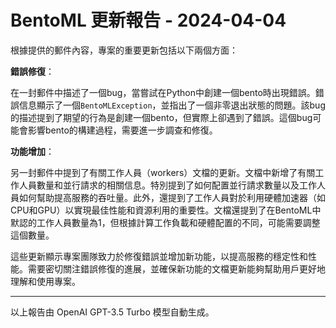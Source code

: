 # BentoML 更新報告 - 2024-04-04

根據提供的郵件內容，專案的重要更新包括以下兩個方面：



**錯誤修復**：

在一封郵件中描述了一個bug，當嘗試在Python中創建一個bento時出現錯誤。錯誤信息顯示了一個`BentoMLException`，並指出了一個非零退出狀態的問題。該bug的描述提到了期望的行為是創建一個bento，但實際上卻遇到了錯誤。這個bug可能會影響bento的構建過程，需要進一步調查和修復。



**功能增加**：

另一封郵件中提到了有關工作人員（workers）文檔的更新。文檔中新增了有關工作人員數量和並行請求的相關信息。特別提到了如何配置並行請求數量以及工作人員如何幫助提高服務的吞吐量。此外，還提到了工作人員對於利用硬體加速器（如CPU和GPU）以實現最佳性能和資源利用的重要性。文檔還提到了在BentoML中默認的工作人員數量為1，但根據計算工作負載和硬體配置的不同，可能需要調整這個數量。



這些更新顯示專案團隊致力於修復錯誤並增加新功能，以提高服務的穩定性和性能。需要密切關注錯誤修復的進展，並確保新功能的文檔更新能夠幫助用戶更好地理解和使用專案。



---



以上報告由 OpenAI GPT-3.5 Turbo 模型自動生成。